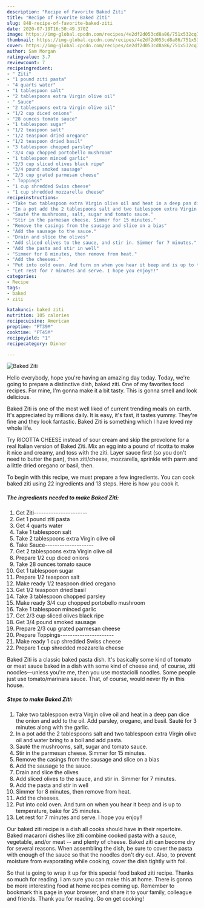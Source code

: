 ```yaml
---
description: "Recipe of Favorite Baked Ziti"
title: "Recipe of Favorite Baked Ziti"
slug: 848-recipe-of-favorite-baked-ziti
date: 2020-07-19T16:50:49.370Z
image: https://img-global.cpcdn.com/recipes/4e2df2d053cd8a86/751x532cq70/baked-ziti-recipe-main-photo.jpg
thumbnail: https://img-global.cpcdn.com/recipes/4e2df2d053cd8a86/751x532cq70/baked-ziti-recipe-main-photo.jpg
cover: https://img-global.cpcdn.com/recipes/4e2df2d053cd8a86/751x532cq70/baked-ziti-recipe-main-photo.jpg
author: Sam Morgan
ratingvalue: 3.7
reviewcount: 7
recipeingredient:
- " Ziti"
- "1 pound ziti pasta"
- "4 quarts water"
- "1 tablespoon salt"
- "2 tablespoons extra Virgin olive oil"
- " Sauce"
- "2 tablespoons extra Virgin olive oil"
- "1/2 cup diced onions"
- "28 ounces tomato sauce"
- "1 tablespoon sugar"
- "1/2 teaspoon salt"
- "1/2 teaspoon dried oregano"
- "1/2 teaspoon dried basil"
- "3 tablespoon chopped parsley"
- "3/4 cup chopped portobello mushroom"
- "1 tablespoon minced garlic"
- "2/3 cup sliced olives black ripe"
- "3/4 pound smoked sausage"
- "2/3 cup grated parmesan cheese"
- " Toppings"
- "1 cup shredded Swiss cheese"
- "1 cup shredded mozzarella cheese"
recipeinstructions:
- "Take two tablespoon extra Virgin olive oil and heat in a deep pan dice the onion and add to the oil. Add parsley, oregano, and basil. Sauté for 3 minutes along with the garlic."
- "In a pot add the 2 tablespoons salt and two tablespoon extra Virgin olive oil and water bring to a boil and add pasta."
- "Sauté the mushrooms, salt, sugar and tomato sauce."
- "Stir in the parmesan cheese. Simmer for 15 minutes."
- "Remove the casings from the sausage and slice on a bias"
- "Add the sausage to the sauce."
- "Drain and slice the olives"
- "Add sliced olives to the sauce, and stir in. Simmer for 7 minutes."
- "Add the pasta and stir in well"
- "Simmer for 8 minutes, then remove from heat."
- "Add the cheeses."
- "Put into cold oven. And turn on when you hear it beep and is up to temperature, bake for 25 minutes."
- "Let rest for 7 minutes and serve. I hope you enjoy!!"
categories:
- Recipe
tags:
- baked
- ziti

katakunci: baked ziti 
nutrition: 105 calories
recipecuisine: American
preptime: "PT39M"
cooktime: "PT45M"
recipeyield: "1"
recipecategory: Dinner

---
```



![Baked Ziti](https://img-global.cpcdn.com/recipes/4e2df2d053cd8a86/751x532cq70/baked-ziti-recipe-main-photo.jpg)

Hello everybody, hope you're having an amazing day today. Today, we're going to prepare a distinctive dish, baked ziti. One of my favorites food recipes. For mine, I'm gonna make it a bit tasty. This is gonna smell and look delicious.

Baked Ziti is one of the most well liked of current trending meals on earth. It's appreciated by millions daily. It is easy, it's fast, it tastes yummy. They're fine and they look fantastic. Baked Ziti is something which I have loved my whole life.

Try RICOTTA CHEESE instead of sour cream and skip the provolone for a real Italian version of Baked Ziti. Mix an egg into a pound of ricotta to make it nice and creamy, and toss with the ziti. Layer sauce first (so you don&#39;t need to butter the pan), then ziti/cheese, mozzarella, sprinkle with parm and a little dried oregano or basil, then.


To begin with this recipe, we must prepare a few ingredients. You can cook baked ziti using 22 ingredients and 13 steps. Here is how you cook it.

<!--inarticleads1-->

##### The ingredients needed to make Baked Ziti:

1. Get  Ziti----------------------
1. Get 1 pound ziti pasta
1. Get 4 quarts water
1. Take 1 tablespoon salt
1. Take 2 tablespoons extra Virgin olive oil
1. Take  Sauce--------------------
1. Get 2 tablespoons extra Virgin olive oil
1. Prepare 1/2 cup diced onions
1. Take 28 ounces tomato sauce
1. Get 1 tablespoon sugar
1. Prepare 1/2 teaspoon salt
1. Make ready 1/2 teaspoon dried oregano
1. Get 1/2 teaspoon dried basil
1. Take 3 tablespoon chopped parsley
1. Make ready 3/4 cup chopped portobello mushroom
1. Take 1 tablespoon minced garlic
1. Get 2/3 cup sliced olives black ripe
1. Get 3/4 pound smoked sausage
1. Prepare 2/3 cup grated parmesan cheese
1. Prepare  Toppings----------------------
1. Make ready 1 cup shredded Swiss cheese
1. Prepare 1 cup shredded mozzarella cheese


Baked Ziti is a classic baked pasta dish. It&#39;s basically some kind of tomato or meat sauce baked in a dish with some kind of cheese and, of course, ziti noodles—unless you&#39;re me, then you use mostaciolli noodles. Some people just use tomato/marinara sauce. That, of course, would never fly in this house. 

<!--inarticleads2-->

##### Steps to make Baked Ziti:

1. Take two tablespoon extra Virgin olive oil and heat in a deep pan dice the onion and add to the oil. Add parsley, oregano, and basil. Sauté for 3 minutes along with the garlic.
1. In a pot add the 2 tablespoons salt and two tablespoon extra Virgin olive oil and water bring to a boil and add pasta.
1. Sauté the mushrooms, salt, sugar and tomato sauce.
1. Stir in the parmesan cheese. Simmer for 15 minutes.
1. Remove the casings from the sausage and slice on a bias
1. Add the sausage to the sauce.
1. Drain and slice the olives
1. Add sliced olives to the sauce, and stir in. Simmer for 7 minutes.
1. Add the pasta and stir in well
1. Simmer for 8 minutes, then remove from heat.
1. Add the cheeses.
1. Put into cold oven. And turn on when you hear it beep and is up to temperature, bake for 25 minutes.
1. Let rest for 7 minutes and serve. I hope you enjoy!!


Our baked ziti recipe is a dish all cooks should have in their repertoire. Baked macaroni dishes like ziti combine cooked pasta with a sauce, vegetable, and/or meat -- and plenty of cheese. Baked ziti can become dry for several reasons. When assembling the dish, be sure to cover the pasta with enough of the sauce so that the noodles don&#39;t dry out. Also, to prevent moisture from evaporating while cooking, cover the dish tightly with foil. 

So that is going to wrap it up for this special food baked ziti recipe. Thanks so much for reading. I am sure you can make this at home. There is gonna be more interesting food at home recipes coming up. Remember to bookmark this page in your browser, and share it to your family, colleague and friends. Thank you for reading. Go on get cooking!
